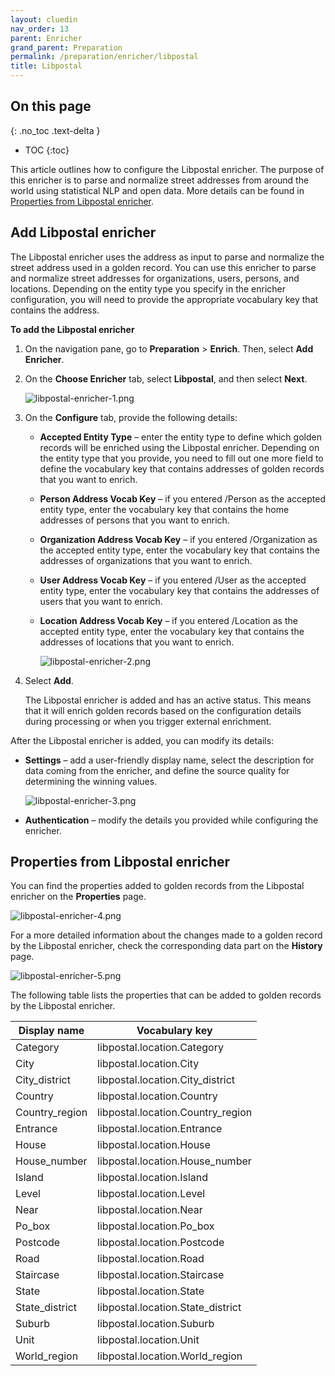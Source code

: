 ```yaml
---
layout: cluedin
nav_order: 13
parent: Enricher
grand_parent: Preparation
permalink: /preparation/enricher/libpostal
title: Libpostal
---
```

## On this page
{: .no_toc .text-delta }
- TOC
{:toc}

This article outlines how to configure the Libpostal enricher. The purpose of this enricher is to parse and normalize street addresses from around the world using statistical NLP and open data. More details can be found in [Properties from Libpostal enricher](#properties-from-libpostal-enricher).

## Add Libpostal enricher

The Libpostal enricher uses the address as input to parse and normalize the street address used in a golden record. You can use this enricher to parse and normalize street addresses for organizations, users, persons, and locations. Depending on the entity type you specify in the enricher configuration, you will need to provide the appropriate vocabulary key that contains the address.

**To add the Libpostal enricher**

1. On the navigation pane, go to **Preparation** > **Enrich**. Then, select **Add Enricher**.

1. On the **Choose Enricher** tab, select **Libpostal**, and then select **Next**.

    ![libpostal-enricher-1.png](../../assets/images/preparation/enricher/libpostal-enricher-1.png)

1. On the **Configure** tab, provide the following details:

    - **Accepted Entity Type** – enter the entity type to define which golden records will be enriched using the Libpostal enricher. Depending on the entity type that you provide, you need to fill out one more field to define the vocabulary key that contains addresses of golden records that you want to enrich.

    - **Person Address Vocab Key** – if you entered /Person as the accepted entity type, enter the vocabulary key that contains the home addresses of persons that you want to enrich.

    - **Organization Address Vocab Key** – if you entered /Organization as the accepted entity type, enter the vocabulary key that contains the addresses of organizations that you want to enrich.

    - **User Address Vocab Key** – if you entered /User as the accepted entity type, enter the vocabulary key that contains the addresses of users that you want to enrich.

    - **Location Address Vocab Key** – if you entered /Location as the accepted entity type, enter the vocabulary key that contains the addresses of locations that you want to enrich.

        ![libpostal-enricher-2.png](../../assets/images/preparation/enricher/libpostal-enricher-2.png)

1. Select **Add**.

    The Libpostal enricher is added and has an active status. This means that it will enrich golden records based on the configuration details during processing or when you trigger external enrichment.

After the Libpostal enricher is added, you can modify its details:

- **Settings** – add a user-friendly display name, select the description for data coming from the enricher, and define the source quality for determining the winning values.

    ![libpostal-enricher-3.png](../../assets/images/preparation/enricher/libpostal-enricher-3.png)

- **Authentication** – modify the details you provided while configuring the enricher.

## Properties from Libpostal enricher

You can find the properties added to golden records from the Libpostal enricher on the **Properties** page.

![libpostal-enricher-4.png](../../assets/images/preparation/enricher/libpostal-enricher-4.png)

For a more detailed information about the changes made to a golden record by the Libpostal enricher, check the corresponding data part on the **History** page.

![libpostal-enricher-5.png](../../assets/images/preparation/enricher/libpostal-enricher-5.png)

The following table lists the properties that can be added to golden records by the Libpostal enricher.

| Display name | Vocabulary key |
|--|--|
| Category | libpostal.location.Category |
| City | libpostal.location.City |
| City_district | libpostal.location.City_district |
| Country | libpostal.location.Country |
| Country_region | libpostal.location.Country_region |
| Entrance | libpostal.location.Entrance |
| House | libpostal.location.House |
| House_number | libpostal.location.House_number |
| Island | libpostal.location.Island |
| Level | libpostal.location.Level |
| Near | libpostal.location.Near |
| Po_box | libpostal.location.Po_box |
| Postcode | libpostal.location.Postcode |
| Road | libpostal.location.Road |
| Staircase | libpostal.location.Staircase |
| State | libpostal.location.State |
| State_district | libpostal.location.State_district |
| Suburb | libpostal.location.Suburb |
| Unit | libpostal.location.Unit |
| World_region | libpostal.location.World_region |